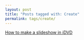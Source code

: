 ```yaml
---
layout: post
title: "Posts tagged with: Create"
permalink: tags/create/
---
```

[How to make a slideshow in iDVD](/2011/08/how-to-make-slideshow-in-idvd)
